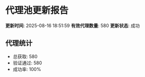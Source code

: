 # 代理池更新报告

**更新时间**: 2025-08-16 18:51:59
**有效代理数量**: 580
**更新状态**:  成功

## 代理统计
- 总获取: 580
- 验证通过: 580
- 成功率: 100%

